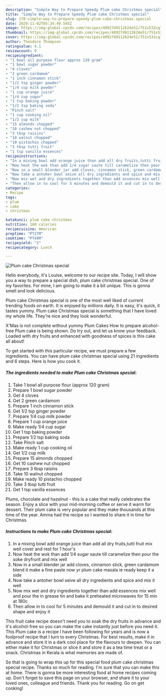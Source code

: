 ```yaml
---
description: "Simple Way to Prepare Speedy Plum cake Christmas special"
title: "Simple Way to Prepare Speedy Plum cake Christmas special"
slug: 178-simple-way-to-prepare-speedy-plum-cake-christmas-special
date: 2020-11-02T05:34:49.545Z
image: https://img-global.cpcdn.com/recipes/40927d9112624e51/751x532cq70/plum-cake-christmas-special-recipe-main-photo.jpg
thumbnail: https://img-global.cpcdn.com/recipes/40927d9112624e51/751x532cq70/plum-cake-christmas-special-recipe-main-photo.jpg
cover: https://img-global.cpcdn.com/recipes/40927d9112624e51/751x532cq70/plum-cake-christmas-special-recipe-main-photo.jpg
author: Theodore Thompson
ratingvalue: 4.1
reviewcount: 9
recipeingredient:
- "1 bowl all purpose flour approx 120 gram"
- "1 bowl sugar powder"
- "4 cloves"
- "2 green cardamom"
- "1 inch cinnamon stick"
- "1/2 tsp ginger powder"
- "1/4 cup milk powder"
- "1 cup orange juice"
- "1/4 cup sugar"
- "1 tsp baking powder"
- "1/2 tsp baking soda"
- "Pinch salt"
- "1 cup cooking oil"
- "1/2 cup milk"
- "15 almonds chopped"
- "10 cashew nut chopped"
- "3 tbsp raisins"
- "10 walnut chopped"
- "10 pistachio chopped"
- "3 tbsp tutti fruit"
- "1 tsp vanilla essences"
recipeinstructions:
- "In a mixing bowl add orange juice than add all dry fruits,tutti fruit mix well cover and rest for 1 hour&#39;s"
- "Now heat the wok than add 1/4 sugar saute till caramelize then pour the soke dryfrurit and mix well"
- "Now in a small blender jar add cloves, cinnamon stick, green cardamom blend it make a fine paste now yr plum cake masala ie ready keep it a side"
- "Now take a antoher bowl seive all dry ingredients and spice and mix it well"
- "Now mix wet and dry ingredients together than add essences mix well and pour the in grease tin and bake it preheated microwaves for 15 min at 180c"
- "Then allow in to cool for 5 minutes and demould it and cut in to desired shape and enjoy it"
categories:
- Recipe
tags:
- plum
- cake
- christmas

katakunci: plum cake christmas 
nutrition: 160 calories
recipecuisine: American
preptime: "PT27M"
cooktime: "PT49M"
recipeyield: "2"
recipecategory: Lunch

---
```



![Plum cake Christmas special](https://img-global.cpcdn.com/recipes/40927d9112624e51/751x532cq70/plum-cake-christmas-special-recipe-main-photo.jpg)

Hello everybody, it's Louise, welcome to our recipe site. Today, I will show you a way to prepare a special dish, plum cake christmas special. One of my favorites. For mine, I am going to make it a bit unique. This is gonna smell and look delicious.

Plum cake Christmas special is one of the most well liked of current trending foods on earth. It is enjoyed by millions daily. It is easy, it's quick, it tastes yummy. Plum cake Christmas special is something that I have loved my whole life. They're nice and they look wonderful.

X&#39;Mas is not complete without yummy Plum Cakes How to prepare alcohol-free Plum cake is being shown. Do try out, and let us know your feedback. Loaded with dry fruits and enhanced with goodness of spices is this cake all about!


To get started with this particular recipe, we must prepare a few ingredients. You can have plum cake christmas special using 21 ingredients and 6 steps. Here is how you cook it.

<!--inarticleads1-->

##### The ingredients needed to make Plum cake Christmas special:

1. Take 1 bowl all purpose flour (approx 120 gram)
1. Prepare 1 bowl sugar powder
1. Get 4 cloves
1. Get 2 green cardamom
1. Prepare 1 inch cinnamon stick
1. Get 1/2 tsp ginger powder
1. Prepare 1/4 cup milk powder
1. Prepare 1 cup orange juice
1. Make ready 1/4 cup sugar
1. Get 1 tsp baking powder
1. Prepare 1/2 tsp baking soda
1. Take Pinch salt
1. Make ready 1 cup cooking oil
1. Get 1/2 cup milk
1. Prepare 15 almonds chopped
1. Get 10 cashew nut chopped
1. Prepare 3 tbsp raisins
1. Take 10 walnut chopped
1. Make ready 10 pistachio chopped
1. Take 3 tbsp tutti fruit
1. Get 1 tsp vanilla essences


Plums, chocolate and hazelnut - this is a cake that really celebrates the season. Enjoy a slice with your mid-morning coffee or serve it warm for dessert. Their plum cake is very popular and they make thousands at this time of the year. Amma had the recipe so I wanted to share it in time for Christmas. 

<!--inarticleads2-->

##### Instructions to make Plum cake Christmas special:

1. In a mixing bowl add orange juice than add all dry fruits,tutti fruit mix well cover and rest for 1 hour&#39;s
1. Now heat the wok than add 1/4 sugar saute till caramelize then pour the soke dryfrurit and mix well
1. Now in a small blender jar add cloves, cinnamon stick, green cardamom blend it make a fine paste now yr plum cake masala ie ready keep it a side
1. Now take a antoher bowl seive all dry ingredients and spice and mix it well
1. Now mix wet and dry ingredients together than add essences mix well and pour the in grease tin and bake it preheated microwaves for 15 min at 180c
1. Then allow in to cool for 5 minutes and demould it and cut in to desired shape and enjoy it


This fruit cake recipe doesn&#39;t need you to soak the dry fruits in advance and it&#39;s alcohol-free so you can make the cake instantly just before you need it. This Plum cake is a recipe I have been following for years and is now a foolproof recipe that I turn to every Christmas. For best results, make it in advance and store it in a dark cool place for the flavours to deepen. You can either make it for Christmas or slice it and store it as a tea time treat or a snack. Christmas in Kerala is what memories are made of. 

So that is going to wrap this up for this special food plum cake christmas special recipe. Thanks so much for reading. I'm sure that you can make this at home. There is gonna be more interesting food at home recipes coming up. Don't forget to save this page on your browser, and share it to your loved ones, colleague and friends. Thank you for reading. Go on get cooking!
